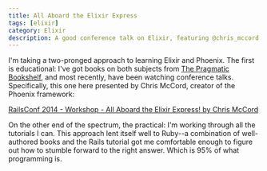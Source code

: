 ```yaml
---
title: All Aboard the Elixir Express
tags: [elixir]
category: Elixir
description: A good conference talk on Elixir, featuring @chris_mccord
---
```


I'm taking a two-pronged approach to learning Elixir and Phoenix. The first is
educational: I've got books on both subjects from [The Pragmatic
Bookshelf][pragprog], and most recently, have been watching
conference talks. Specifically, this one here presented by Chris McCord, creator
of the Phoenix framework:

[RailsConf 2014 - Workshop - All Aboard the Elixir Express! by Chris
McCord][elixir-express]

On the other end of the spectrum, the practical: I'm working through all the
tutorials I can. This approach lent itself well to Ruby--a combination of
well-authored books and the Rails tutorial got me comfortable enough to figure
out how to stumble forward to the right answer. Which is 95% of what programming
is.

[pragprog]: https://pragprog.com/
[elixir-express]: https://www.youtube.com/watch?v=5kYmOyJjGDM
